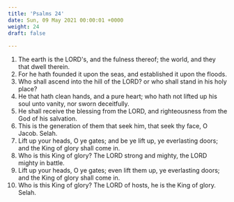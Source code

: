 ```yaml
---
title: 'Psalms 24'
date: Sun, 09 May 2021 00:00:01 +0000
weight: 24
draft: false
  
---
```


1. The earth is the LORD's, and the fulness thereof; the world, and they that dwell therein.
2. For he hath founded it upon the seas, and established it upon the floods.
3. Who shall ascend into the hill of the LORD? or who shall stand in his holy place?
4. He that hath clean hands, and a pure heart; who hath not lifted up his soul unto vanity, nor sworn deceitfully.
5. He shall receive the blessing from the LORD, and righteousness from the God of his salvation.
6. This is the generation of them that seek him, that seek thy face, O Jacob. Selah.
7. Lift up your heads, O ye gates; and be ye lift up, ye everlasting doors; and the King of glory shall come in.
8. Who is this King of glory? The LORD strong and mighty, the LORD mighty in battle.
9. Lift up your heads, O ye gates; even lift them up, ye everlasting doors; and the King of glory shall come in.
10. Who is this King of glory? The LORD of hosts, he is the King of glory. Selah.
